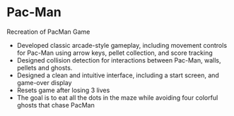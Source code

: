 # Pac-Man
Recreation of PacMan Game

- Developed classic arcade-style gameplay, including movement controls for Pac-Man using arrow keys, pellet collection, and score tracking
- Designed collision detection for interactions between Pac-Man, walls, pellets and ghosts.
- Designed a clean and intuitive interface, including a start screen, and game-over display
- Resets game after losing 3 lives
- The goal is to eat all the dots in the maze while avoiding four colorful ghosts that chase PacMan
